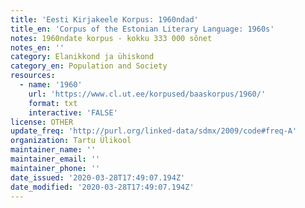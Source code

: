 ```yaml
---
title: 'Eesti Kirjakeele Korpus: 1960ndad'
title_en: 'Corpus of the Estonian Literary Language: 1960s'
notes: 1960ndate korpus - kokku 333 000 sõnet
notes_en: ''
category: Elanikkond ja ühiskond
category_en: Population and Society
resources:
  - name: '1960'
    url: 'https://www.cl.ut.ee/korpused/baaskorpus/1960/'
    format: txt
    interactive: 'FALSE'
license: OTHER
update_freq: 'http://purl.org/linked-data/sdmx/2009/code#freq-A'
organization: Tartu Ülikool
maintainer_name: ''
maintainer_email: ''
maintainer_phone: ''
date_issued: '2020-03-28T17:49:07.194Z'
date_modified: '2020-03-28T17:49:07.194Z'
---
```


